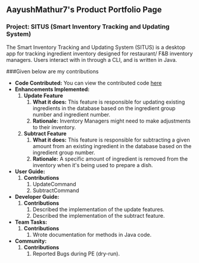 ## AayushMathur7's Product Portfolio Page

### Project: SITUS (Smart Inventory Tracking and Updating System)

The Smart Inventory Tracking and Updating System (SITUS) is a desktop app 
for tracking ingredient inventory designed for restaurant/ F&B inventory 
managers. Users interact with in through a CLI, and is written in Java.

###Given below are my contributions

* **Code Contributed:** You can view the contributed code [here](https://nus-cs2113-ay2122s1.github.io/tp-dashboard/?search=&sort=groupTitle&sortWithin=title&timeframe=commit&mergegroup=&groupSelect=groupByRepos&breakdown=true&checkedFileTypes=docs~functional-code~test-code~other&since=2021-09-25&tabOpen=true&tabType=authorship&tabAuthor=AayushMathur7&tabRepo=AY2122S1-CS2113T-T09-3%2Ftp%5Bmaster%5D&authorshipIsMergeGroup=false&authorshipFileTypes=docs~functional-code~test-code&authorshipIsBinaryFileTypeChecked=false)
* **Enhancements Implemented:** 
  1. **Update Feature**
     1. **What it does:** This feature is responsible for updating existing ingredients in the database based on the ingredient group number and ingredient number.
     2. **Rationale:** Inventory Managers might need to make adjustments to their inventory.
  2. **Subtract Feature**
     1. **What it does:** This feature is responsible for subtracting a given amount from an existing ingredient in the database based on the ingredient group number.
     2. **Rationale:** A specific amount of ingredient is removed from the inventory when it's being used to prepare a dish.
* **User Guide:** 
  1. **Contributions**
     1. UpdateCommand
     2. SubtractCommand
* **Developer Guide:**
    1. **Contributions**
        1. Described the implementation of the update features.
        2. Described the implementation of the subtract feature.
* **Team Tasks:**
  1. **Contributions**
     1. Wrote documentation for methods in Java code.
* **Community:**
  1. **Contributions**
     1. Reported Bugs during PE (dry-run).
